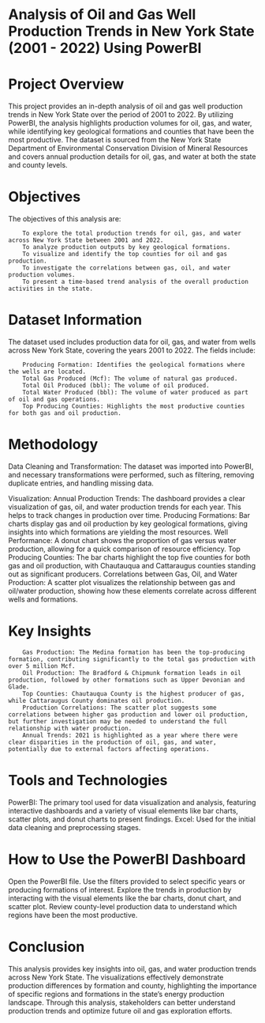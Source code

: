 # Analysis of Oil and Gas Well Production Trends in New York State (2001 - 2022) Using PowerBI

# Project Overview

This project provides an in-depth analysis of oil and gas well production trends in New York State over the period of 2001 to 2022. By utilizing PowerBI, the analysis highlights production volumes for oil, gas, and water, while identifying key geological formations and counties that have been the most productive. The dataset is sourced from the New York State Department of Environmental Conservation Division of Mineral Resources and covers annual production details for oil, gas, and water at both the state and county levels.

# Objectives
The objectives of this analysis are:

        To explore the total production trends for oil, gas, and water across New York State between 2001 and 2022.
        To analyze production outputs by key geological formations.
        To visualize and identify the top counties for oil and gas production.
        To investigate the correlations between gas, oil, and water production volumes.
        To present a time-based trend analysis of the overall production activities in the state.

# Dataset Information
The dataset used includes production data for oil, gas, and water from wells across New York State, covering the years 2001 to 2022. The fields include:

        Producing Formation: Identifies the geological formations where the wells are located.
        Total Gas Produced (Mcf): The volume of natural gas produced.
        Total Oil Produced (bbl): The volume of oil produced.
        Total Water Produced (bbl): The volume of water produced as part of oil and gas operations.
        Top Producing Counties: Highlights the most productive counties for both gas and oil production.

# Methodology
Data Cleaning and Transformation:
The dataset was imported into PowerBI, and necessary transformations were performed, such as filtering, removing duplicate entries, and handling missing data.

Visualization:
Annual Production Trends: The dashboard provides a clear visualization of gas, oil, and water production trends for each year. This helps to track changes in production over time.
Producing Formations: Bar charts display gas and oil production by key geological formations, giving insights into which formations are yielding the most resources.
Well Performance: A donut chart shows the proportion of gas versus water production, allowing for a quick comparison of resource efficiency.
Top Producing Counties: The bar charts highlight the top five counties for both gas and oil production, with Chautauqua and Cattaraugus counties standing out as significant producers.
Correlations between Gas, Oil, and Water Production: A scatter plot visualizes the relationship between gas and oil/water production, showing how these elements correlate across different wells and formations.

# Key Insights
        Gas Production: The Medina formation has been the top-producing formation, contributing significantly to the total gas production with over 5 million Mcf.
        Oil Production: The Bradford & Chipmunk formation leads in oil production, followed by other formations such as Upper Devonian and Glade.
        Top Counties: Chautauqua County is the highest producer of gas, while Cattaraugus County dominates oil production.
        Production Correlations: The scatter plot suggests some correlations between higher gas production and lower oil production, but further investigation may be needed to understand the full relationship with water production.
        Annual Trends: 2021 is highlighted as a year where there were clear disparities in the production of oil, gas, and water, potentially due to external factors affecting operations.

# Tools and Technologies
PowerBI: The primary tool used for data visualization and analysis, featuring interactive dashboards and a variety of visual elements like bar charts, scatter plots, and donut charts to present findings.
Excel: Used for the initial data cleaning and preprocessing stages.

# How to Use the PowerBI Dashboard
Open the PowerBI file.
Use the filters provided to select specific years or producing formations of interest.
Explore the trends in production by interacting with the visual elements like the bar charts, donut chart, and scatter plot.
Review county-level production data to understand which regions have been the most productive.

# Conclusion
This analysis provides key insights into oil, gas, and water production trends across New York State. The visualizations effectively demonstrate production differences by formation and county, highlighting the importance of specific regions and formations in the state’s energy production landscape. Through this analysis, stakeholders can better understand production trends and optimize future oil and gas exploration efforts.